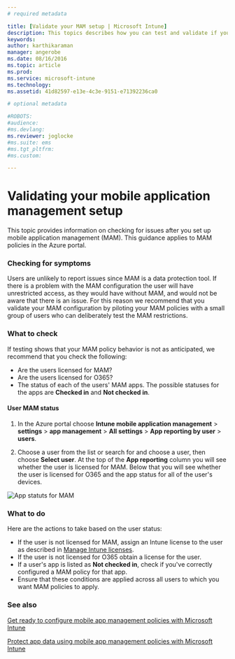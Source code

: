 ```yaml
---
# required metadata

title: [Validate your MAM setup | Microsoft Intune]
description: This topics describes how you can test and validate if your MAM policy is set up correctly and working as expected.
keywords:
author: karthikaraman
manager: angerobe
ms.date: 08/16/2016
ms.topic: article
ms.prod:
ms.service: microsoft-intune
ms.technology:
ms.assetid: 41d82597-e13e-4c3e-9151-e71392236ca0

# optional metadata

#ROBOTS:
#audience:
#ms.devlang:
ms.reviewer: joglocke
#ms.suite: ems
#ms.tgt_pltfrm:
#ms.custom:

---
```


# Validating your mobile application management setup

This topic provides information on checking for issues after you set up mobile application management (MAM). This guidance applies to MAM policies in the Azure portal.

### Checking for symptoms
Users are unlikely to report issues since MAM is a data protection tool. If there is a problem with the MAM configuration the user will have unrestricted access, as they would have without MAM, and would not be aware that there is an issue. For this reason we recommend that you validate your MAM configuration by piloting your MAM policies with a small group of users who can deliberately test the MAM restrictions. 


### What to check 

If testing shows that your MAM policy behavior is not as anticipated, we recommend that you check the following:

- Are the users licensed for MAM?
- Are the users licensed for O365?
- The status of each of the users' MAM apps. The possible statuses for the apps are **Checked in** and **Not checked in**.

#### User MAM status
1. In the Azure portal choose **Intune mobile application management** > **settings** > **app management** > **All settings** > **App reporting by user** > **users**.

2. Choose a user from the list or search for and choose a user, then choose **Select user**. At the top of the **App reporting** column you will see whether the user is licensed for MAM. Below that you will see whether the user is licensed for O365 and the app status for all of the user's devices.

![App statuts for MAM](..\media\ts-mam-use-apps.png) 

### What to do
Here are the actions to take based on the user status:

- If the user is not licensed for MAM, assign an Intune license to the user as described in [Manage Intune licenses](..\get-started\start-with-a-paid-subscription-to-microsoft-intune).
- If the user is not licensed for O365 obtain a license for the user.
- If a user's app is listed as **Not checked in**, check if you've correctly configured a MAM policy for that app.
- Ensure that these conditions are applied across all users to which you want MAM policies to apply.

### See also
[Get ready to configure mobile app management policies with Microsoft Intune](..\deploy-use\get-ready-to-configure-mobile-app-management-policies-with-microsoft-intune)

[Protect app data using mobile app management policies with Microsoft Intune](..\deploy-use\protect-app-data-using-mobile-app-management-policies-with-microsoft-intune)

